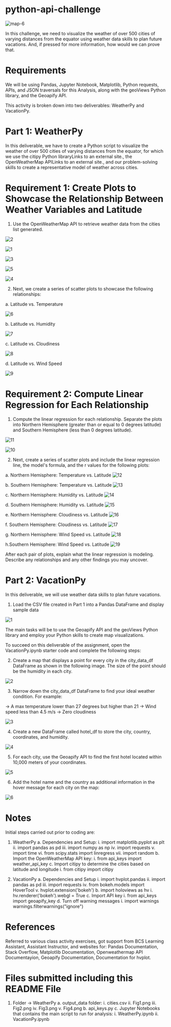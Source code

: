 # python-api-challenge
![map-6](https://github.com/Pooja14n/python-api-challenge/assets/144713762/92f872bf-2f9d-47c2-b2cb-dbe0e181b3e4)

In this challenge, we need to visualize the weather of over 500 cities of varying distances from the equator using weather data skills to plan future vacations. And, if pressed for more information, how would we can prove that.

# Requirements
We will be using Pandas, Jupyter Notebook, Matplotlib, Python requests, APIs, and JSON traversals for this Analysis, along with the geoViews Python library, and the Geoapify API.

This activity is broken down into two deliverables: WeatherPy and VacationPy.

# Part 1: WeatherPy
In this deliverable, we have to create a Python script to visualize the weather of over 500 cities of varying distances from the equator, for which we use the citipy Python libraryLinks to an external site., the OpenWeatherMap APILinks to an external site., and our problem-solving skills to create a representative model of weather across cities.

# Requirement 1: Create Plots to Showcase the Relationship Between Weather Variables and Latitude
1. Use the OpenWeatherMap API to retrieve weather data from the cities list generated. 

![2](https://github.com/Pooja14n/python-api-challenge/assets/144713762/48730b0d-1910-4af9-804c-eedc8a641467)

![1](https://github.com/Pooja14n/python-api-challenge/assets/144713762/736b3d77-d7f6-47be-b423-d44fe9383174)

![3](https://github.com/Pooja14n/python-api-challenge/assets/144713762/c2dae362-d157-4eb2-99ed-559522cee1f1)

![5](https://github.com/Pooja14n/python-api-challenge/assets/144713762/8fea80df-131e-452a-9091-f6122e8c5781)

![4](https://github.com/Pooja14n/python-api-challenge/assets/144713762/b147f1e1-5efb-422b-a27c-db78394dcc29)

2. Next, we create a series of scatter plots to showcase the following relationships:

  a. Latitude vs. Temperature

  ![6](https://github.com/Pooja14n/python-api-challenge/assets/144713762/7e99104f-f4cf-4509-822f-3419db89a29a)

  b. Latitude vs. Humidity

  ![7](https://github.com/Pooja14n/python-api-challenge/assets/144713762/35111297-0463-4d6f-ab2c-307232fab4e3)

  c. Latitude vs. Cloudiness

  ![8](https://github.com/Pooja14n/python-api-challenge/assets/144713762/35b8b94b-1acb-43f6-995a-5cd72c69adcb)

  d. Latitude vs. Wind Speed

  ![9](https://github.com/Pooja14n/python-api-challenge/assets/144713762/32b95a71-1d07-4171-b045-b532edebbee6)

# Requirement 2: Compute Linear Regression for Each Relationship
1. Compute the linear regression for each relationship. Separate the plots into Northern Hemisphere (greater than or equal to 0 degrees latitude) and Southern Hemisphere (less than 0 degrees latitude). 

![11](https://github.com/Pooja14n/python-api-challenge/assets/144713762/45850521-e7bc-4f64-ae59-c9d17ef28200)

![10](https://github.com/Pooja14n/python-api-challenge/assets/144713762/dff853b0-5ed2-4339-87c1-596c44641de2)

2. Next, create a series of scatter plots and include the linear regression line, the model's formula, and the r values for the following plots:

  a. Northern Hemisphere: Temperature vs. Latitude
  ![12](https://github.com/Pooja14n/python-api-challenge/assets/144713762/d1ac456d-9338-42a5-b2d9-298f7d4d8e24)

  b. Southern Hemisphere: Temperature vs. Latitude
  ![13](https://github.com/Pooja14n/python-api-challenge/assets/144713762/1178bd88-7ba8-4426-8e36-992cf1829d49)

  c. Northern Hemisphere: Humidity vs. Latitude
  ![14](https://github.com/Pooja14n/python-api-challenge/assets/144713762/3a95195b-0d19-4309-8cc2-80ce5051a977)

  d. Southern Hemisphere: Humidity vs. Latitude
  ![15](https://github.com/Pooja14n/python-api-challenge/assets/144713762/a9e60f9d-d16e-4422-84c5-7f7a8f9cbe26)

  e. Northern Hemisphere: Cloudiness vs. Latitude
  ![16](https://github.com/Pooja14n/python-api-challenge/assets/144713762/194649e8-8e69-4bf1-babc-e4b9baabb8a5)

  f. Southern Hemisphere: Cloudiness vs. Latitude
  ![17](https://github.com/Pooja14n/python-api-challenge/assets/144713762/dc417e25-a599-49fb-b149-9cf22430871f)

  g. Northern Hemisphere: Wind Speed vs. Latitude
  ![18](https://github.com/Pooja14n/python-api-challenge/assets/144713762/268259b5-8364-4eb5-8e3d-4dd4477a5d0f)

  h.Southern Hemisphere: Wind Speed vs. Latitude
  ![19](https://github.com/Pooja14n/python-api-challenge/assets/144713762/33361318-1905-4964-a582-c4b17f0f5ae3)

After each pair of plots, explain what the linear regression is modeling. Describe any relationships and any other findings you may uncover.

# Part 2: VacationPy
In this deliverable, we will use weather data skills to plan future vacations. 

1. Load the CSV file created in Part 1 into a Pandas DataFrame and display sample data

![1](https://github.com/Pooja14n/python-api-challenge/assets/144713762/57cdc783-f77e-49fe-91c8-2092c091dfb7)

The main tasks will be to use the Geoapify API and the geoViews Python library and employ your Python skills to create map visualizations.

To succeed on this deliverable of the assignment, open the VacationPy.ipynb starter code and complete the following steps:

2. Create a map that displays a point for every city in the city_data_df DataFrame as shown in the following image. The size of the point should be the humidity in each city.

![2](https://github.com/Pooja14n/python-api-challenge/assets/144713762/4614a1d6-f8fb-4656-bd18-4324cd5c26d7)

3. Narrow down the city_data_df DataFrame to find your ideal weather condition. For example:

  -> A max temperature lower than 27 degrees but higher than 21
  -> Wind speed less than 4.5 m/s
  -> Zero cloudiness

![3](https://github.com/Pooja14n/python-api-challenge/assets/144713762/b463acaa-8f49-4c5c-a965-148b28b642f5)

4. Create a new DataFrame called hotel_df to store the city, country, coordinates, and humidity.

![4](https://github.com/Pooja14n/python-api-challenge/assets/144713762/d26315a4-20cc-463e-bb84-dcce46e69618)

5. For each city, use the Geoapify API to find the first hotel located within 10,000 meters of your coordinates.

![5](https://github.com/Pooja14n/python-api-challenge/assets/144713762/d13c0565-e31f-47f3-8731-3faf457c7c4d)

6. Add the hotel name and the country as additional information in the hover message for each city on the map:

![6](https://github.com/Pooja14n/python-api-challenge/assets/144713762/a9c5fa39-526b-449b-94b7-ece2f3715931)

# Notes
Initial steps carried out prior to coding are:
1. WeatherPy
   a. Dependencies and Setup:
      i. import matplotlib.pyplot as plt
      ii. import pandas as pd
      iii. import numpy as np
      iv. import requests
      v. import time
      vi. from scipy.stats import linregress
      vii. import random
   b. Import the OpenWeatherMap API key:
      i. from api_keys import weather_api_key
   c. Import citipy to determine the cities based on latitude and longitude
      i. from citipy import citipy

2. VacationPy
   a. Dependencies and Setup
      i. import hvplot.pandas
      ii. import pandas as pd
      iii. import requests
      iv. from bokeh.models import HoverTool
      v. hvplot.extension('bokeh')
   b. import holoviews as hv
      i. hv.renderer('bokeh').webgl = True
   c. Import API key
      i. from api_keys import geoapify_key
   d. Turn off warning messages
      i. import warnings
         warnings.filterwarnings("ignore")

# References
Referred to various class activity exercises, got support from BCS Learning Assistant, Assistant Instructor, and websites for: Pandas Documentation, Stack Overflow, Matplotlib Documentation, Openweathermap API Documentayion, Geoapify Documentation, Documentation for hvplot.

# Files submitted including this README File
  1. Folder -> WeatherPy
     a. output_data folder:
        i. cities.csv
        ii. Fig1.png
        iii. Fig2.png
        iv. Fig3.png
        v. Fig4.png
     b. api_keys.py
     c. Jupyter Notebooks that contains the main script to run for analysis:
        i. WeatherPy.ipynb
        ii. VacationPy.ipynb
    
